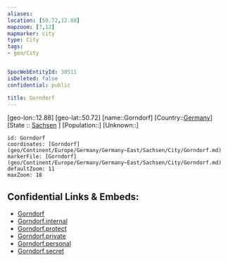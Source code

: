 ```yaml
---
aliases: 
location: [50.72,12.88]
mapzoom: [7,12] 
mapmarker: city 
type: City
tags:
- geo/City


SpocWebEntityId: 30511
isDeleted: false
confidential: public

title: Gorndorf
---
```

[geo-lon::12.88]
[geo-lat::50.72]
[name::Gorndorf]
[Country::[Germany](geo/Continent/Europe/Germany.md)]
[State :: [Sachsen](geo/Continent/Europe/Germany/Germany~East/Sachsen.md) ]
[Population::]
[Unknown::]


```leaflet
id: Gorndorf
coordinates: [Gorndorf](geo/Continent/Europe/Germany/Germany~East/Sachsen/City/Gorndorf.md)
markerFile: [Gorndorf](geo/Continent/Europe/Germany/Germany~East/Sachsen/City/Gorndorf.md)
defaultZoom: 11 
maxZoom: 18
```


## Confidential Links & Embeds: 
- [Gorndorf](../../../../../../../../_public/geo/Continent/Europe/Germany/Germany~East/Sachsen/City/Gorndorf.md) 
- [Gorndorf.internal](../../../../../../../../_internal/geo/Continent/Europe/Germany/Germany~East/Sachsen/City/Gorndorf.internal.md) 
- [Gorndorf.protect](../../../../../../../../_protect/geo/Continent/Europe/Germany/Germany~East/Sachsen/City/Gorndorf.protect.md) 
- [Gorndorf.private](../../../../../../../../_private/geo/Continent/Europe/Germany/Germany~East/Sachsen/City/Gorndorf.private.md) 
- [Gorndorf.personal](../../../../../../../../_personal/geo/Continent/Europe/Germany/Germany~East/Sachsen/City/Gorndorf.personal.md) 
- [Gorndorf.secret](../../../../../../../../_secret/geo/Continent/Europe/Germany/Germany~East/Sachsen/City/Gorndorf.secret.md) 
